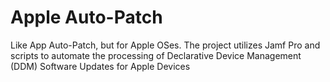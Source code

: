 # Apple Auto-Patch
Like App Auto-Patch, but for Apple OSes. The project utilizes Jamf Pro and scripts to automate the processing of Declarative Device Management (DDM) Software Updates for Apple Devices
